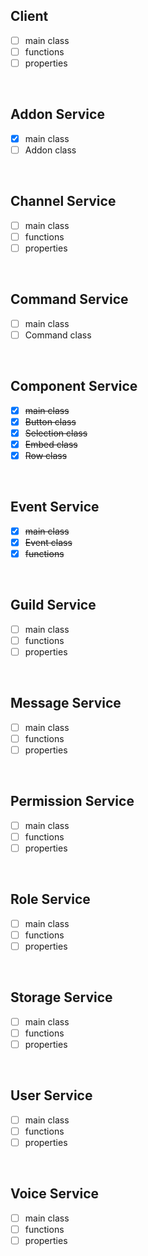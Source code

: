 ## Client
- [ ] main class
- [ ] functions
- [ ] properties

<br>

## Addon Service
- [x] main class
- [ ] Addon class

<br>

## Channel Service
- [ ] main class
- [ ] functions
- [ ] properties

<br>

## Command Service
- [ ] main class
- [ ] Command class

<br>

## Component Service
- [x] ~~main class~~
- [x] ~~Button class~~
- [x] ~~Selection class~~
- [x] ~~Embed class~~
- [x] ~~Row class~~   

<br>

## Event Service
- [x] ~~main class~~
- [x] ~~Event class~~ 
- [x] ~~functions~~

<br>

## Guild Service
- [ ] main class
- [ ] functions
- [ ] properties

<br>

## Message Service
- [ ] main class
- [ ] functions
- [ ] properties

<br>

## Permission Service
- [ ] main class
- [ ] functions
- [ ] properties

<br>

## Role Service
- [ ] main class
- [ ] functions
- [ ] properties

<br>

## Storage Service
- [ ] main class
- [ ] functions
- [ ] properties

<br>

## User Service
- [ ] main class
- [ ] functions
- [ ] properties

<br>

## Voice Service
- [ ] main class
- [ ] functions
- [ ] properties

<br>
